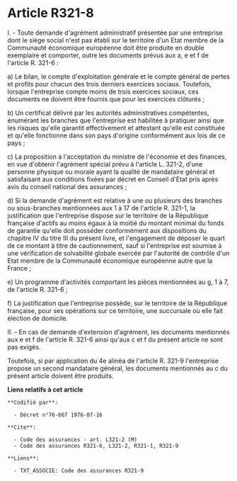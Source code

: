 # Article R321-8

I. - Toute demande d'agrément administratif présentée par une entreprise dont le siège social n'est pas établi sur le
territoire d'un Etat membre de la Communauté économique européenne doit être produite en double exemplaire et comporter,
outre les documents prévus aux a, e et f de l'article R. 321-6 :

a) Le bilan, le compte d'exploitation générale et le compte général de pertes et profits pour chacun des trois derniers
exercices sociaux. Toutefois, lorsque l'entreprise compte moins de trois exercices sociaux, ces documents ne doivent être
fournis que pour les exercices clôturés ;

b) Un certificat délivré par les autorités administratives compétentes, énumérant les branches que l'entreprise est habilitée
à pratiquer ainsi que les risques qu'elle garantit effectivement et attestant qu'elle est constituée et qu'elle fonctionne
dans son pays d'origine conformément aux lois de ce pays ;

c) La proposition à l'acceptation du ministre de l'économie et des finances, en vue d'obtenir l'agrément spécial prévu à
l'article L. 321-2, d'une personne physique ou morale ayant la qualité de mandataire général et satisfaisant aux conditions
fixées par décret en Conseil d'Etat pris après avis du conseil national des assurances ;

d) Si la demande d'agrément est relative à une ou plusieurs des branches ou sous-branches mentionnées aux 1 à 17 de l'article
R. 321-1, la justification que l'entreprise dispose sur le territoire de la République française d'actifs au moins égaux à la
moitié du montant minimal du fonds de garantie qu'elle doit posséder conformément aux dispositions du chapitre IV du titre
III du présent livre, et l'engagement de déposer le quart de ce montant à titre de cautionnement, sauf si l'entreprise est
soumise à une vérification de solvabilité globale exercée par l'autorité de contrôle d'un Etat membre de la Communauté
économique européenne autre que la France ;

e) Un programme d'activités comportant les pièces mentionnées au g, 1 à 7, de l'article R. 321-6 ;

f) La justification que l'entreprise possède, sur le territoire de la République française, pour ses opérations sur ce
territoire, une succursale où elle fait élection de domicile.

II. - En cas de demande d'extension d'agrément, les documents mentionnés aux e et f de l'article R. 321-6 ainsi qu'aux c et f
du présent article ne sont pas exigés.

Toutefois, si par application du 4e alinéa de l'article R. 321-9 l'entreprise propose un second mandataire général, les
documents mentionnés au c du présent article doivent être produits.

**Liens relatifs à cet article**

	**Codifié par**:

	  - Décret n°76-667 1976-07-16

	**Cite**:

	  - Code des assurances - art. L321-2 (M)
	  - Code des assurances R321-6, L321-2, R321-1, R321-9

	**Liens**:

	  - TXT_ASSOCIE: Code des assurances R321-9

